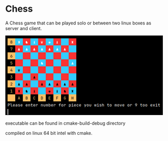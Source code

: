 # Chess

A Chess game that can be played solo or between two linux boxes as server and client.

![This is an image](https://github.com/matthewJamesAbbott/Chess/blob/master/chess%20logo.png)

executable can be found in cmake-build-debug directory

compiled on linux 64 bit intel with cmake.
